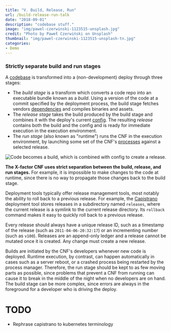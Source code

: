 ```yaml
---
title: "V. Build, Release, Run"
url: /build-release-run-talk
date: "2018-09-01"
description: "codebase stuff."
image: "img/pawel-czerwinski-1123515-unsplash.jpg"
credit: "Photo by Paweł Czerwiński on Unsplash"
thumbnail: "img/pawel-czerwinski-1123515-unsplash-tn.jpg"
categories:
- Demo
---
```

### Strictly separate build and run stages

A [codebase](/codebase-talk) is transformed into a (non-development) deploy through three stages:

* The *build stage* is a transform which converts a code repo into an executable bundle known as a *build*.  Using a version of the code at a commit specified by the deployment process, the build stage fetches vendors [dependencies](/dependencies-talk) and compiles binaries and assets.
* The *release stage* takes the build produced by the build stage and combines it with the deploy's current [config](/config-talk).  The resulting *release* contains both the build and the config and is ready for immediate execution in the execution environment.
* The *run stage* (also known as "runtime") runs the CNF in the execution environment, by launching some set of the CNF's [processes](/processes-talk) against a selected release.

![Code becomes a build, which is combined with config to create a release.](/img/release.png)

**The X-factor CNF uses strict separation between the build, release, and run stages.**  For example, it is impossible to make changes to the code at runtime, since there is no way to propagate those changes back to the build stage.

Deployment tools typically offer release management tools, most notably the ability to roll back to a previous release.  For example, the [Capistrano](https://github.com/capistrano/capistrano/wiki) deployment tool stores releases in a subdirectory named `releases`, where the current release is a symlink to the current release directory.  Its `rollback` command makes it easy to quickly roll back to a previous release.

Every release should always have a unique release ID, such as a timestamp of the release (such as `2011-04-06-20:32:17`) or an incrementing number (such as `v100`).  Releases are an append-only ledger and a release cannot be mutated once it is created.  Any change must create a new release.

Builds are initiated by the CNF's developers whenever new code is deployed.  Runtime execution, by contrast, can happen automatically in cases such as a server reboot, or a crashed process being restarted by the process manager.  Therefore, the run stage should be kept to as few moving parts as possible, since problems that prevent a CNF from running can cause it to break in the middle of the night when no developers are on hand.  The build stage can be more complex, since errors are always in the foreground for a developer who is driving the deploy.

# TODO
* Rephrase capistrano to kubernetes terminology
